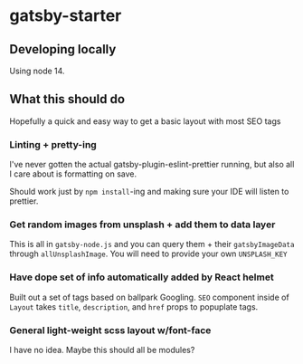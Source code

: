 # gatsby-starter

## Developing locally

Using node 14.

## What this should do

Hopefully a quick and easy way to get a basic layout with most SEO tags

### Linting + pretty-ing

I've never gotten the actual gatsby-plugin-eslint-prettier running, but also all I care about is formatting on save.

Should work just by `npm install`-ing and making sure your IDE will listen to prettier.

### Get random images from unsplash + add them to data layer

This is all in `gatsby-node.js` and you can query them + their `gatsbyImageData` through `allUnsplashImage`. You will need to provide your own `UNSPLASH_KEY`

### Have dope set of info automatically added by React helmet

Built out a set of tags based on ballpark Googling. `SEO` component inside of `Layout` takes `title`, `description`, and `href` props to popuplate tags.

### General light-weight scss layout w/font-face

I have no idea. Maybe this should all be modules?
